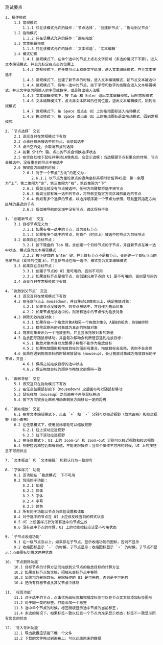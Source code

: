 测试要点

	1. 操作模式
		1.1 常规模式
			1.1.1 只在该模式允许的操作：`节点选择`、`创建新节点`、`拖动到父节点`
		1.2 拖动模式
			1.1.2 只在该模式允许的操作：`画布拖放`
		1.3 文本编辑模式
			1.1.3 只在该模式允许的操作：`文本框选`、`文本编辑`
		1.4 模式切换
			1.4.1 常规模式下，在单个选中的节点上点击文字区域（多选的情况下不算），进入文本编辑模式，并且光标定在点击的位置上
			1.4.2 常规模式下，在任意节点上双击文字区域，进入文本编辑模式，并且文本被选中
			1.4.3 常规模式下，创建了新节点的时候，进入文本编辑模式，新节点文本被选中
			1.4.4 常规模式下，有唯一选中的节点，按下字母和数字的按键会进入文本编辑模式，并且文字变为刚输入的字母或数字，或是弹出输入法框
			1.4.5 文本编辑模式下，按 Tab 和 Enter 退出文本编辑模式，回到常规模式
			1.4.6 文本编辑模式下，点击非文本区域的任何位置，退出文本编辑模式，回到常规模式
			1.4.7 常规模式下，按 Space 或点击 UI 上的拖动图标进入拖动模式
			1.4.8 拖动模式下，按 Space 或点击 UI 上的拖动图标退出拖动模式，回到常规模式

	2. `节点选择` 交互
		2.1 该交互只在常规模式下有效
		2.2 点击任意未被选中的节点，会使其选中
		2.3 点击空白处，会取消节点的选择
		2.4 按着 Shift 键，点击的节点会切换选择状态
		2.5 在空白处按下鼠标并移动10像素后，会显示选框；当选框跟节点有重合的时候，节点会被选中，没有重合的节点不被选中
		2.6 按键盘方向键的时候：
			2.6.1 对于一个节点“方向”的定义为：
				2.6.1.1 以节点为坐标原点的直角坐标系顺时针旋转45度，第一象限为“上”，第二象限为“左”，第三象限为“右”，第四象限为“下”
			2.6.2 假如当前没有节点被选中，任何方向键都将选中根节点
			2.6.3 假如当前有唯一选中的节点，将导航至指定方向区域的最近的节点
			2.6.4 假如有多个选择的节点，以选择顺序第一个节点为参照，导航至其指定方向区域的最近的节点
			2.6.5 假如被导航的区域中没有节点，选区保持不变

	3. `创建新节点` 交互
		3.1 目标节点定义为：
			3.1.1 如果有唯一选中的节点，其为目标节点
			3.1.2 如果有多个选中的节点，则首个（时间上）被选中的节点为目标节点
		3.2 如果存在目标节点：
			3.2.1 按下键盘的 Tab 键，会创建一个目标节点的子节点，并且新节点在唯一选中状态，模式变为文本编辑模式
			3.2.2 按下键盘的 Enter 键，并且目标节点不是根节点，会创建一个目标节点的兄弟节点（紧邻的位置上），并且新节点在唯一选中，模式变为文本编辑模式
		3.3 如果存在目标节点：
			3.3.1 创建子节点的 UI 是可用的，否则不可用
			3.3.2 如果目标节点是根节点，则创建兄弟节点的 UI 是不可用的，否则是可用的
		3.4 该交互只在常规模式下有效

	4. `拖放到父节点` 交互
		4.1 该交互只在常规模式下有效
		4.2 在任意节点上 mousedown，并且移动10像素以上，确定拖放对象：
			4.2.1 如果节点没被选中，则节点被选中，并且作为拖动对象
			4.2.2 如果节点是被选中的，则所有选中的节点作为拖放对象
		4.3 排除无效拖放对象：
			4.3.1 如果存在一个拖放对象A和另一个拖放对象B，A是B的祖先，则B被排除
			4.3.2 排除后剩余的对象成为真正的拖放对象
		4.4 拖放对象表示为一个拖放图形，并且显示拖放对象的数量
		4.5 拖放图形随鼠标移动，并且每次移动会判断是否遇到拖放目标：
			4.5.1 拖放对象本身以及整棵子树都不能作为拖放目标
			4.5.2 如果拖放图形和拖放目标的图形有重合，拖放目标会高亮，否则不会高亮
		4.6 如果在遇到拖放目标的时候释放鼠标（mouseup），会让拖放对象成为拖放目标的子节点，并且：
			4.6.1 保持之前拖放目标的选中状态
			4.6.2 保证拖放目标的顺序与拖放之前保持一致

	5. `画布导航` 交互
		5.1 该交互只在拖动模式下有效
		5.2 在任意位置鼠标按下（mousedown）之后画布可以随鼠标移动
		5.3 鼠标释放（mouseup）之后画布不再随鼠标移动
		5.4 按下方向键会让画布用动画朝反方向移动一定的距离

	6. `画布缩放` 交互
		6.1 在非文本编辑模式下，点击 `+` 和 `-` 分别可以拉近视野（放大画布）和拉远视野（缩小画布）
		6.2 在任意模式下，使用鼠标滚轮可以缩放视野
			6.2.1 往上滚动拉近视野
			6.2.3 往下滚动拉远视野
		6.3 在任意模式下，UI 上的 zoom-in 和 zoom-out 分别可以拉近视野和拉远视野
		6.4 视野拉远和拉近都有最值，不能无限操作；当每个操作不可用的时候，UI 上的按钮呈不可用状态

	7. `文本框选` 和 `文本编辑` 和默认行为一致即可

	8. `字体样式` 功能
		8.1 该功能在 `拖放模式` 下不可用
		8.2 包括的子功能：
			8.2.1 加粗
			8.2.2 斜体
			8.2.3 字体
			8.2.4 字号
			8.2.5 颜色
		8.3 所有的子功能以节点为单位设置和读取
		8.4 对于选中的节点在 UI 上应该反映当前的样式状态
		8.5 UI 上设置样式针对所有选中的节点生效
		8.6 没有选中节点的时候，UI 上的功能按钮应该呈不可用状态

	9. `子节点收缩功能`
		9.1 在一级节点及以上，如果存在子节点，显示收缩功能的图标，否则不显示
		9.2 收缩图标显示 `-` 的时候，子节点显示；收缩图标显示 `+` 的时候，子节点不显示；点击图标切换这两种状态

	10. `节点删除功能`
		10.1 目标节点的计算方法同拖放到父节点的拖放目标的计算方法
		10.2 如果目标节点包含根，把根从目标节点中移除
		10.3 如果包含删除目标，删除操作的 UI 是可用的，否则是不可用的
		10.4 把所有目标节点从其父节点中移除

	11. `标签功能`
		11.1 对于选中的节点，点击优先级标签和完成度标签可以在节点文本前添加标签图形
		11.2 对于同一类的标签，只能添加一个标签
		11.3 选中单个节点的时候，标签面板显示选中节点的当前标签；
		11.4 多选的情况下，如果标签一致以任意一个节点为准来显示状态；标签不一致显示所有包含的状态

	12. `导入导出功能`
		12.1 导出数据应该能下载一个文件
		12.2 下载的文件拖动到画布上，可以还原原来的数据
